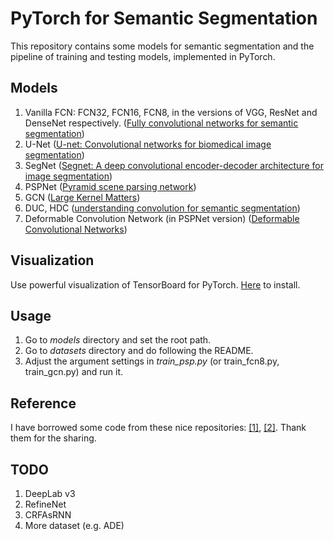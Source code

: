 # PyTorch for Semantic Segmentation
This repository contains some models for semantic segmentation and the pipeline of training and testing models, 
implemented in PyTorch.

## Models
1. Vanilla FCN: FCN32, FCN16, FCN8, in the versions of VGG, ResNet and DenseNet respectively. 
([Fully convolutional networks for semantic segmentation](http://www.cv-foundation.org/openaccess/content_cvpr_2015/papers/Long_Fully_Convolutional_Networks_2015_CVPR_paper.pdf))
2. U-Net ([U-net: Convolutional networks for biomedical image segmentation](https://arxiv.org/pdf/1505.04597))
3. SegNet ([Segnet: A deep convolutional encoder-decoder architecture for image segmentation](https://arxiv.org/pdf/1511.00561))
4. PSPNet ([Pyramid scene parsing network](https://arxiv.org/pdf/1612.01105))
5. GCN ([Large Kernel Matters](https://arxiv.org/pdf/1703.02719))
6. DUC, HDC ([understanding convolution for semantic segmentation](https://arxiv.org/pdf/1702.08502.pdf))
7. Deformable Convolution Network (in PSPNet version) ([Deformable Convolutional Networks](https://arxiv.org/pdf/1703.06211))

## Visualization
Use powerful visualization of TensorBoard for PyTorch. [Here](https://github.com/lanpa/tensorboard-pytorch)  to install.

## Usage
1. Go to *models* directory and set the root path.
2. Go to *datasets* directory and do following the README.
3. Adjust the argument settings in *train_psp.py* (or train_fcn8.py, train_gcn.py) and run it.

## Reference
I have borrowed some code from these nice repositories: [[1]](https://github.com/bodokaiser/piwise),
[[2]](https://github.com/ycszen/pytorch-ss). Thank them for the sharing.

## TODO
1. DeepLab v3
2. RefineNet
3. CRFAsRNN
4. More dataset (e.g. ADE)
